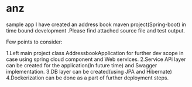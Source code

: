 # anz
sample app
I have created an address book maven project(Spring-boot) in time bound development .Please find attached source file and test output.


Few points to consider:

1.Left main project class AddressbookApplication for further dev scope in case using spring cloud  component and Web services.
2.Service APi layer can be created for the application(In future time) and Swagger implementation.
3.DB layer can be created(using JPA and Hibernate)
4.Dockerization can be done as a part of further deployment steps.

